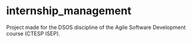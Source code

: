 # internship_management
Project made for the DSOS discipline of the Agile Software Development course (CTESP ISEP).
